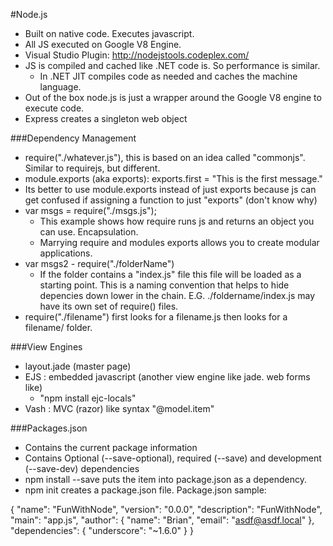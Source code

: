 #Node.js

- Built on native code.  Executes javascript.
- All JS executed on Google V8 Engine.
- Visual Studio Plugin: http://nodejstools.codeplex.com/
- JS is compiled and cached like .NET code is.  So performance is similar.
  - In .NET JIT compiles code as needed and caches the machine language.
 - Out of the box node.js is just a wrapper around the Google V8 engine to execute code.
- Express creates a singleton web object

###Dependency Management 
 - require("./whatever.js"), this is based on an idea called "commonjs".  Similar to requirejs, but different.
 - module.exports (aka exports): exports.first = "This is the first message."
  - Its better to use module.exports instead of just exports because js can get confused if assigning a function to just "exports" (don't know why)
 - var msgs = require("./msgs.js");
   - This example shows how require runs js and returns an object you can use.  Encapsulation.
   - Marrying require and modules exports allows you to create modular applications.
 - var msgs2 - require("./folderName")
   - If the folder contains a "index.js" file this file will be loaded as a starting point.  This is a naming convention that helps to hide depencies down lower in the chain.  E.G. ./foldername/index.js may have its own set of require() files.
 - require("./filename") first looks for a filename.js then looks for a filename/ folder.

###View Engines
 - layout.jade (master page)
 - EJS : embedded javascript (another view engine like jade. web forms like)
   - "npm install ejc-locals"
  - Vash : MVC (razor) like syntax "@model.item" 

 ###Packages.json

 - Contains the current package information
 - Contains Optional (--save-optional), required (--save) and development (--save-dev) dependencies
 - npm install --save puts the item into package.json as a dependency.
 - npm init creates a package.json file.  Package.json sample:

 {
   "name": "FunWithNode",
   "version": "0.0.0",
   "description": "FunWithNode",
   "main": "app.js",
   "author": {
     "name": "Brian",
     "email": "asdf@asdf.local"
   },
   "dependencies": {
   	"underscore": "~1.6.0"
   }
 }
